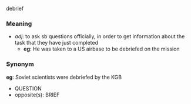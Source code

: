 debrief
### Meaning
+ _adj_: to ask sb questions officially, in order to get information about the task that they have just completed
	+ __eg__: He was taken to a US airbase to be debriefed on the mission

### Synonym

__eg__: Soviet scientists were debriefed by the KGB

+ QUESTION
+ opposite(s): BRIEF


